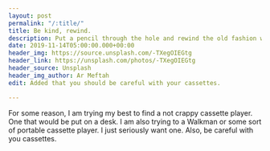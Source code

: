 ```yaml
---
layout: post
permalink: "/:title/"
title: Be kind, rewind.
description: Put a pencil through the hole and rewind the old fashion way.
date: 2019-11-14T05:00:00.000+00:00
header_img: https://source.unsplash.com/-TXegOIEGtg
header_link: https://unsplash.com/photos/-TXegOIEGtg
header_source: Unsplash
header_img_author: Ar Meftah
edit: Added that you should be careful with your cassettes.

---
```

For some reason, I am trying my best to find a not crappy cassette player. One that would be put on a desk. I am also trying to a Walkman or some sort of portable cassette player. I just seriously want one. Also, be careful with you cassettes.